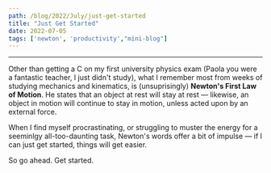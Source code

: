 ```yaml
---
path: /blog/2022/July/just-get-started
title: "Just Get Started"
date: 2022-07-05
tags: ['newton', 'productivity',"mini-blog"]
---
```

---
  
Other than getting a C on my first university physics exam (Paola you were a fantastic teacher, I just didn't study), what I remember most from weeks of studying mechanics and kinematics, is (unsuprisingly) **Newton's First Law of Motion**. He states that an object at rest will stay at rest &mdash; likewise, an object in motion will continue to stay in motion, unless acted upon by an external force.

When I find myself procrastinating, or struggling to muster the energy for a seeminlgy all-too-daunting task, Newton's words offer a bit of impulse &mdash; if I can just get started, things will get easier.  


So go ahead. Get started.
